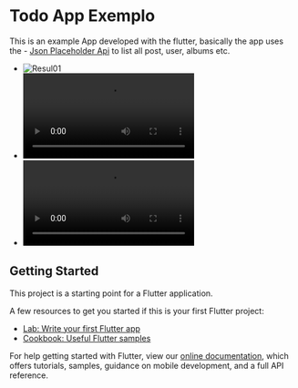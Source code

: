 # Todo App Exemplo

This is an example App developed with the flutter, basically the app 
uses the - [Json Placeholder Api](https://jsonplaceholder.typicode.com/) to 
list all post, user, albums etc.

* ![Resul01](https://github.com/gabrielscorehero/todo-app-flutter/blob/master/screenshot/01.jpg)
* ![Resul02](https://github.com/gabrielscorehero/todo-app-flutter/blob/master/screenshot/video_01.mp4)
* ![Resul02](https://github.com/gabrielscorehero/todo-app-flutter/blob/master/screenshot/video_02.mp4)

## Getting Started

This project is a starting point for a Flutter application.

A few resources to get you started if this is your first Flutter project:

- [Lab: Write your first Flutter app](https://flutter.dev/docs/get-started/codelab)
- [Cookbook: Useful Flutter samples](https://flutter.dev/docs/cookbook)

For help getting started with Flutter, view our
[online documentation](https://flutter.dev/docs), which offers tutorials,
samples, guidance on mobile development, and a full API reference.
